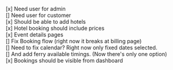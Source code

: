 [x] Need user for admin
<br />
[] Need user for customer
<br />
[x] Should be able to add hotels
<br />
[x] Hotel booking should include prices
<br />
[x] Event details pages
<br />
[] Fix Booking flow (right now it breaks at billing page)
<br />
[] Need to fix calendar? Right now only fixed dates selected.
<br />
[] And add ferry available timings. (Now there's only one option)
<br />
[x] Bookings should be visible from dashboard
